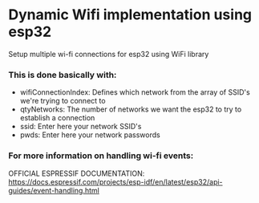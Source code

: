 # Dynamic Wifi implementation using esp32
Setup multiple wi-fi connections for esp32 using WiFi library

 ### This is done basically with:
 * wifiConnectionIndex: Defines which network from the array of SSID's we're trying to connect to
 * qtyNetworks: The number of networks we want the esp32 to try to establish a connection
 * ssid: Enter here your network SSID's
 * pwds: Enter here your network passwords

### For more information on handling wi-fi events:
OFFICIAL ESPRESSIF DOCUMENTATION: https://docs.espressif.com/projects/esp-idf/en/latest/esp32/api-guides/event-handling.html
